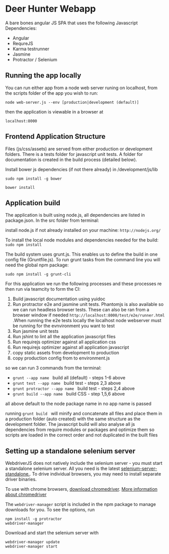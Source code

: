 Deer Hunter Webapp
==================

A bare bones angular JS SPA that uses the following Javascript Dependencies:

- Angular
- RequreJS
- Karma testrunner
- Jasmine
- Protractor / Selenium

Running the app locally
-----------------------

You can run either app from a node web server runing on localhost, from the scripts folder of the app you wish to run:

```node web-server.js --env [production|development (default)] ```

then the application is viewable in a browser at

```localhost:8000 ```

Frontend Application Structure
------------------------------

Files (js/css/assets) are served from either production or development folders. There is a tests folder for javascript unit tests. A folder for documentation is created in the build process (detailed below).

Install bower js dependencies (if not there already) in /development/js/lib

```sudo npm install -g bower ```

```bower install ```

Application build
-----------------

The application is built using node.js, all dependencies are listed in package.json. In the src folder from terminal:

install node.js if not already installed on your machine: ```http://nodejs.org/ ```

To install the local node modules and dependencies needed for the build: ```sudo npm install ```

The build system uses grunt.js. This enables us to define the build in one config file (Gruntfile.js). To run grunt tasks from the command line you will need the global npm package:

```sudo npm install -g grunt-cli ```

For this application we run the following processes and these processes re then run via teamcity to form the CI:

1. Build javascript documentation using yuidoc
2. Run protractor e2e and jasmine unit tests. Phantomjs is also available so we can run headless browser tests. These can also be ran from a browser window if needed ```http://localhost:8000/test/e2e/runner.html ``` .When running the e2e tests locally the localhost node webserver must be running for the evnvironment you want to test
3. Run jasmine unit tests
4. Run jshint to lint all the application javascript files
5. Run requirejs optimizer against all application css
6. Run requirejs optimizer against all application javascript
7. copy static assets from development to production
7. copy production config from to environment.js

so we can run 3 commands from the terminal:

- ```grunt --app name ``` build all (default) - steps 1-6 above
- ```grunt test --app name ``` build test - steps 2,3 above
- ```grunt protractor --app name ``` build test - steps 2,4 above
- ```grunt build --app name ``` build CSS - step 1,5,6 above

all above default to the node package name in no app name is passed

running ```grunt build ``` will minify and concatenate all files and place them in a production folder (auto created) with the same structure as the development folder. The javascript build will also analyse all js dependencies from require modules or packages and optimize them so scripts are loaded in the correct order and not duplicated in the built files

Setting up a standalone selenium server
---------------------------------------------------

WebdriverJS does not natively include the selenium server - you must start a standalone selenium server. All you need is the latest [selenium-server-standalone.](https://code.google.com/p/selenium/downloads/list). To drive individual browsers, you may need to install separate driver binaries.

To use with chrome browsers, [download chromedriver](http://chromedriver.storage.googleapis.com/index.html).
[More information about chromedriver](https://sites.google.com/a/chromium.org/chromedriver/)

The `webdriver-manager` script is included in the npm package to manage downloads for you. To see the options, run

    npm install -g protractor
    webdriver-manager

Download and start the selenium server with

    webdriver-manager update
    webdriver-manager start

